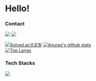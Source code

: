 # Hello! 

### Contact
<a href="mailto:wujins58@gmail.com" target="_blank"><img src="https://img.shields.io/badge/gmail-EA4335?style=flat-square&logo=gmail&logoColor=white"/></a>
<a href="https://www.instagram.com/sierra_9707/" target="_blank"><img src="https://img.shields.io/badge/instagram-3E4405F?style=flat-square&logo=instagram&logoColor=white"/></a>

[![Solved.ac프로필](http://mazassumnida.wtf/api/v2/generate_badge?boj=sierra_9707)](https://solved.ac/sierra_9707)
[![Anurag's github stats](https://github-readme-stats.vercel.app/api?username=SierraSon97&show_icons=true&theme=radical)](https://github.com/anuraghazra/github-readme-stats)  
[![Top Langs](https://github-readme-stats.vercel.app/api/top-langs/?username=SierraSon97)](https://github.com/anuraghazra/github-readme-stats)

### Tech Stacks

<a href="버튼을 눌렀을 때 이동할 링크" target="_blank"><img src="https://img.shields.io/badge/뱃지레이블-배경색?style=뱃지모양&logo=#512BD4&logoColor=로고색상"/></a>

